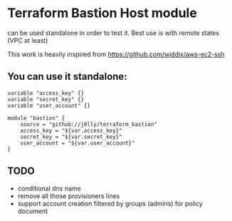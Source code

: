 # Terraform Bastion Host module

can be used standalone in order to test it.
Best use is with remote states (VPC at least)

This work is heavily inspired from https://github.com/widdix/aws-ec2-ssh

## You can use it standalone:

```
variable "access_key" {}
variable "secret_key" {}
variable "user_account" {}

module "bastion" {
    source = "github://j0lly/terraform_bastion"
    access_key = "${var.access_key}"
    secret_key = "${var.secret_key}"
    user_account = "${var.user_account}"
}
```

## TODO

- conditional dns name
- remove all those provisioners lines
- support account creation filtered by groups (admins) for policy document
